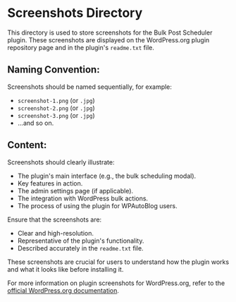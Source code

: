 # Screenshots Directory

This directory is used to store screenshots for the Bulk Post Scheduler plugin. These screenshots are displayed on the WordPress.org plugin repository page and in the plugin's `readme.txt` file.

## Naming Convention:

Screenshots should be named sequentially, for example:

*   `screenshot-1.png` (or `.jpg`)
*   `screenshot-2.png` (or `.jpg`)
*   `screenshot-3.png` (or `.jpg`)
*   ...and so on.

## Content:

Screenshots should clearly illustrate:
*   The plugin's main interface (e.g., the bulk scheduling modal).
*   Key features in action.
*   The admin settings page (if applicable).
*   The integration with WordPress bulk actions.
*   The process of using the plugin for WPAutoBlog users.

Ensure that the screenshots are:
*   Clear and high-resolution.
*   Representative of the plugin's functionality.
*   Described accurately in the `readme.txt` file.

These screenshots are crucial for users to understand how the plugin works and what it looks like before installing it.

For more information on plugin screenshots for WordPress.org, refer to the [official WordPress.org documentation](https://developer.wordpress.org/plugins/wordpress-org/plugin-assets/#screenshots).

